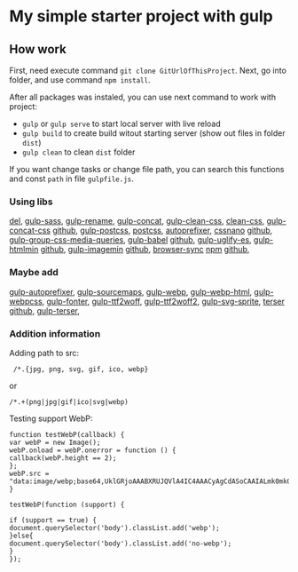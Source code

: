 # My simple starter project with gulp

## How work

First, need execute command `git clone GitUrlOfThisProject`. Next, go into folder, and use command `npm install`.

After all packages was instaled, you can use next command to work with project:

- `gulp` or `gulp serve` to start local server with live reload
- `gulp build` to create build witout starting server (show out files in folder `dist`)
- `gulp clean` to clean `dist` folder

If you want change tasks or change file path, you can search this functions and const `path` in file `gulpfile.js`.

### Using libs

[del](https://www.npmjs.com/package/del),
[gulp-sass](https://www.npmjs.com/package/gulp-sass),
[gulp-rename](https://www.npmjs.com/package/gulp-rename),
[gulp-concat](https://github.com/gulp-community/gulp-concat),
[gulp-clean-css](https://github.com/scniro/gulp-clean-css),
[clean-css](https://github.com/jakubpawlowicz/clean-css#how-to-use-clean-css-api),
[gulp-concat-css](https://www.npmjs.com/package/gulp-concat-css) [github](https://github.com/mariocasciaro/gulp-concat-css),
[gulp-postcss](https://github.com/postcss/gulp-postcss),
[postcss](https://github.com/postcss/postcss),
[autoprefixer](https://github.com/postcss/autoprefixer),
[cssnano](https://cssnano.co/) [github](https://github.com/cssnano/cssnano),
[gulp-group-css-media-queries](https://www.npmjs.com/package/gulp-group-css-media-queries),
[gulp-babel](https://www.npmjs.com/package/gulp-babel) [github](https://github.com/babel/gulp-babel),
[gulp-uglify-es](https://www.npmjs.com/package/gulp-uglify-es),
[gulp-htmlmin](https://www.npmjs.com/package/gulp-htmlmin) [github](https://github.com/kangax/html-minifier),
[gulp-imagemin](https://www.npmjs.com/package/gulp-imagemin) [github](https://github.com/imagemin/imagemin),
[browser-sync](https://browsersync.io/docs) [npm](https://www.npmjs.com/package/browser-sync) [github](https://github.com/BrowserSync/browser-sync),

### Maybe add

[gulp-autoprefixer](https://www.npmjs.com/package/gulp-autoprefixer),
[gulp-sourcemaps](https://github.com/gulp-sourcemaps/gulp-sourcemaps),
[gulp-webp](https://www.npmjs.com/package/gulp-webp),
[gulp-webp-html](https://www.npmjs.com/package/gulp-webp-html),
[gulp-webpcss](https://www.npmjs.com/package/gulp-webpcss),
[gulp-fonter](https://www.npmjs.com/package/gulp-fonter),
[gulp-ttf2woff](https://www.npmjs.com/package/gulp-ttf2woff),
[gulp-ttf2woff2](https://www.npmjs.com/package/gulp-ttf2woff2),
[gulp-svg-sprite](https://www.npmjs.com/package/gulp-svg-sprite),
[terser](https://www.npmjs.com/package/terser) [github](https://github.com/terser/terser),
[gulp-terser](https://www.npmjs.com/package/gulp-terser),

### Addition information

Adding path to src:

```
 /*.{jpg, png, svg, gif, ico, webp}
```

or

```
/*.+(png|jpg|gif|ico|svg|webp)
```

Testing support WebP:

```
function testWebP(callback) {
var webP = new Image();
webP.onload = webP.onerror = function () {
callback(webP.height == 2);
};
webP.src = "data:image/webp;base64,UklGRjoAAABXRUJQVlA4IC4AAACyAgCdASoCAAIALmk0mk0iIiIiIgBoSygABc6WWgAA/veff/0PP8bA//LwYAAA";
}

testWebP(function (support) {

if (support == true) {
document.querySelector('body').classList.add('webp');
}else{
document.querySelector('body').classList.add('no-webp');
}
});
```
